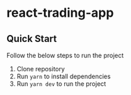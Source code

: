 # react-trading-app

## Quick Start

Follow the below steps to run the project

1. Clone repository
2. Run `yarn` to install dependencies
3. Run `yarn dev` to run the project
